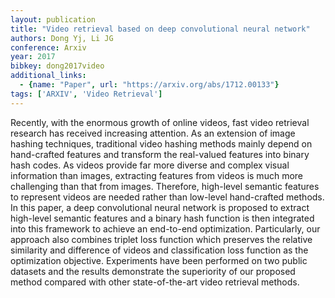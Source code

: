 ```yaml
---
layout: publication
title: "Video retrieval based on deep convolutional neural network"
authors: Dong Yj, Li JG
conference: Arxiv
year: 2017
bibkey: dong2017video
additional_links:
  - {name: "Paper", url: "https://arxiv.org/abs/1712.00133"}
tags: ['ARXIV', 'Video Retrieval']
---
```

Recently, with the enormous growth of online videos, fast video retrieval
research has received increasing attention. As an extension of image hashing
techniques, traditional video hashing methods mainly depend on hand-crafted
features and transform the real-valued features into binary hash codes. As
videos provide far more diverse and complex visual information than images,
extracting features from videos is much more challenging than that from images.
Therefore, high-level semantic features to represent videos are needed rather
than low-level hand-crafted methods. In this paper, a deep convolutional neural
network is proposed to extract high-level semantic features and a binary hash
function is then integrated into this framework to achieve an end-to-end
optimization. Particularly, our approach also combines triplet loss function
which preserves the relative similarity and difference of videos and
classification loss function as the optimization objective. Experiments have
been performed on two public datasets and the results demonstrate the
superiority of our proposed method compared with other state-of-the-art video
retrieval methods.
